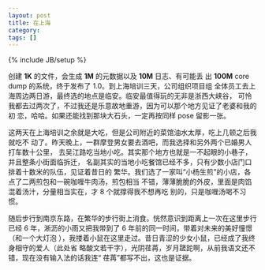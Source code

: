 ```yaml
---
layout: post
title: 在上海
category:
tags: []
---
```

{% include JB/setup %}

创建 <b>1K</b> 的文件，会生成 <b>1M</b> 的元数据以及 <b>10M</b> 日志、有可能丢
出 <b>100M</b> core dump 的系统，终于发布了 1.0。到上海培训三天，公司组织项目组
全体员工去上海周边两日游，最终选的地点是临安。临安最值得玩的无非是浙西大峡谷，
可怜我都去过两次了，不过我还是乐意故地重游，因为可以那个地方见证了老婆和我的初
恋，哈哈。如果还能找到那块大石头，一定再按同样 pose 留影一张。

这两天在上海培训之余就是大吃，但是公司附近的菜馆油水太厚，吃上几顿之后我就吃不
动了。昨天晚上，一群摩登男女要去酒吧，而我选择和另外两个已婚男人打车数十公里，
去吴江路吃当地小吃。其实那个地方也就是一不起眼的小巷子，并且整条小街面临拆迁，
名副其实的当地小吃餐馆已经不多，只有少数小店门口排着十数米的队伍，见证着昔日的
繁华。我们选了一家叫“小杨生煎”的小店，各点了二两煎包和一碗咖喱牛肉汤，煎包相当
不错，薄薄脆脆的外皮，里面是肉馅混着汤汁，分量相当实在，才 8 个就撑得我不想再吃
别的，只是咖喱汤喝不习惯。

随后步行到南京东路，在繁华的步行街上消食。恍然意识到距离上一次在这里步行已经 6
年，淅沥的小雨又把我带到了 6 年前的同一时间，带着对未来的美好憧憬（和一个大灯泡
），我搂着小鼠在这里走过。昔日青涩的少女小鼠，已经成了我终身相守的爱人（此处省
略酸文若干字），光阴荏苒，岁月蹉跎啊，从前我语文还不错，现在没有输入法的话我连“
荏苒”都写不出，这也是证据。

